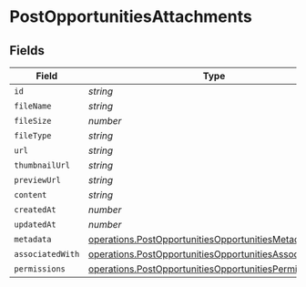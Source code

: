 # PostOpportunitiesAttachments


## Fields

| Field                                                                                                                              | Type                                                                                                                               | Required                                                                                                                           | Description                                                                                                                        |
| ---------------------------------------------------------------------------------------------------------------------------------- | ---------------------------------------------------------------------------------------------------------------------------------- | ---------------------------------------------------------------------------------------------------------------------------------- | ---------------------------------------------------------------------------------------------------------------------------------- |
| `id`                                                                                                                               | *string*                                                                                                                           | :heavy_minus_sign:                                                                                                                 | N/A                                                                                                                                |
| `fileName`                                                                                                                         | *string*                                                                                                                           | :heavy_minus_sign:                                                                                                                 | N/A                                                                                                                                |
| `fileSize`                                                                                                                         | *number*                                                                                                                           | :heavy_minus_sign:                                                                                                                 | N/A                                                                                                                                |
| `fileType`                                                                                                                         | *string*                                                                                                                           | :heavy_minus_sign:                                                                                                                 | N/A                                                                                                                                |
| `url`                                                                                                                              | *string*                                                                                                                           | :heavy_minus_sign:                                                                                                                 | N/A                                                                                                                                |
| `thumbnailUrl`                                                                                                                     | *string*                                                                                                                           | :heavy_minus_sign:                                                                                                                 | N/A                                                                                                                                |
| `previewUrl`                                                                                                                       | *string*                                                                                                                           | :heavy_minus_sign:                                                                                                                 | N/A                                                                                                                                |
| `content`                                                                                                                          | *string*                                                                                                                           | :heavy_minus_sign:                                                                                                                 | N/A                                                                                                                                |
| `createdAt`                                                                                                                        | *number*                                                                                                                           | :heavy_minus_sign:                                                                                                                 | N/A                                                                                                                                |
| `updatedAt`                                                                                                                        | *number*                                                                                                                           | :heavy_minus_sign:                                                                                                                 | N/A                                                                                                                                |
| `metadata`                                                                                                                         | [operations.PostOpportunitiesOpportunitiesMetadata](../../models/operations/postopportunitiesopportunitiesmetadata.md)             | :heavy_minus_sign:                                                                                                                 | N/A                                                                                                                                |
| `associatedWith`                                                                                                                   | [operations.PostOpportunitiesOpportunitiesAssociatedWith](../../models/operations/postopportunitiesopportunitiesassociatedwith.md) | :heavy_minus_sign:                                                                                                                 | N/A                                                                                                                                |
| `permissions`                                                                                                                      | [operations.PostOpportunitiesOpportunitiesPermissions](../../models/operations/postopportunitiesopportunitiespermissions.md)       | :heavy_minus_sign:                                                                                                                 | N/A                                                                                                                                |